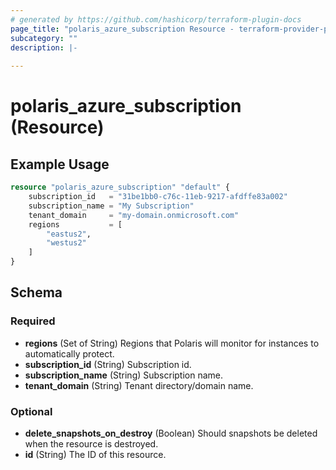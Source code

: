 ```yaml
---
# generated by https://github.com/hashicorp/terraform-plugin-docs
page_title: "polaris_azure_subscription Resource - terraform-provider-polaris"
subcategory: ""
description: |-
  
---
```


# polaris_azure_subscription (Resource)



## Example Usage

```terraform
resource "polaris_azure_subscription" "default" {
    subscription_id   = "31be1bb0-c76c-11eb-9217-afdffe83a002"
    subscription_name = "My Subscription"
    tenant_domain     = "my-domain.onmicrosoft.com"
    regions           = [
        "eastus2",
        "westus2"
    ]
}
```

<!-- schema generated by tfplugindocs -->
## Schema

### Required

- **regions** (Set of String) Regions that Polaris will monitor for instances to automatically protect.
- **subscription_id** (String) Subscription id.
- **subscription_name** (String) Subscription name.
- **tenant_domain** (String) Tenant directory/domain name.

### Optional

- **delete_snapshots_on_destroy** (Boolean) Should snapshots be deleted when the resource is destroyed.
- **id** (String) The ID of this resource.


